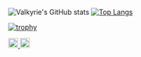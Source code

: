![Valkyrie's GitHub stats](https://github-readme-stats.vercel.app/api?username=Valkyrie-freja&count_private=true&show_icons=true&theme=gruvbox)
[![Top Langs](https://github-readme-stats.vercel.app/api/top-langs/?username=Valkyrie-freja&layout=compact)](https://github.com/anuraghazra/github-readme-stats?theme=gruvbox)

[![trophy](https://github-profile-trophy.vercel.app/?username=Valkyrie-freja)](https://github.com/ryo-ma/github-profile-trophy?theme=gruvbox)

<p align="left"> 
   <a href="http://twitter.com/acaValkyrie">
    <img height="20" src="https://img.shields.io/twitter/follow/k1h_tech?label=Twitter&logo=twitter&style=flat" />
  </a>
   <a href="https://github.com/Valkyrie-freja">
    <img height="20" src="https://img.shields.io/github/followers/csenet?label=follow&logo=github&style=flat" />
  </a>
</p>
